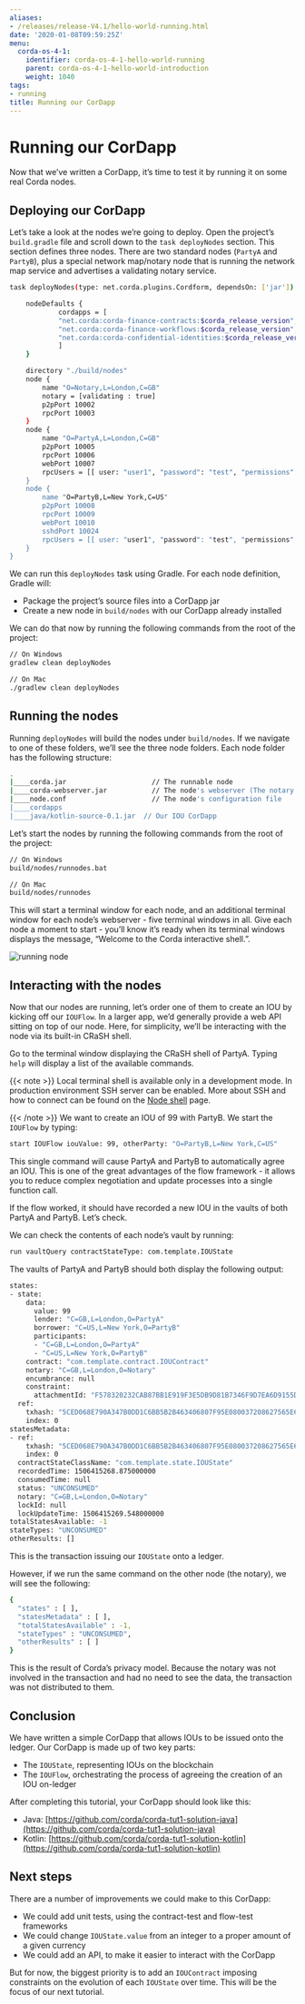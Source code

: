 ```yaml
---
aliases:
- /releases/release-V4.1/hello-world-running.html
date: '2020-01-08T09:59:25Z'
menu:
  corda-os-4-1:
    identifier: corda-os-4-1-hello-world-running
    parent: corda-os-4-1-hello-world-introduction
    weight: 1040
tags:
- running
title: Running our CorDapp
---
```





# Running our CorDapp

Now that we’ve written a CorDapp, it’s time to test it by running it on some real Corda nodes.


## Deploying our CorDapp

Let’s take a look at the nodes we’re going to deploy. Open the project’s `build.gradle` file and scroll down to the
`task deployNodes` section. This section defines three nodes. There are two standard nodes (`PartyA` and
`PartyB`), plus a special network map/notary node that is running the network map service and advertises a validating notary
service.

```bash
task deployNodes(type: net.corda.plugins.Cordform, dependsOn: ['jar']) {

    nodeDefaults {
            cordapps = [
            "net.corda:corda-finance-contracts:$corda_release_version",
            "net.corda:corda-finance-workflows:$corda_release_version",
            "net.corda:corda-confidential-identities:$corda_release_version"
            ]
    }

    directory "./build/nodes"
    node {
        name "O=Notary,L=London,C=GB"
        notary = [validating : true]
        p2pPort 10002
        rpcPort 10003
    }
    node {
        name "O=PartyA,L=London,C=GB"
        p2pPort 10005
        rpcPort 10006
        webPort 10007
        rpcUsers = [[ user: "user1", "password": "test", "permissions": ["ALL]]]
    }
    node {
        name "O=PartyB,L=New York,C=US"
        p2pPort 10008
        rpcPort 10009
        webPort 10010
        sshdPort 10024
        rpcUsers = [[ user: "user1", "password": "test", "permissions": ["ALL"]]]
    }
}
```

We can run this `deployNodes` task using Gradle. For each node definition, Gradle will:


* Package the project’s source files into a CorDapp jar
* Create a new node in `build/nodes` with our CorDapp already installed

We can do that now by running the following commands from the root of the project:

```bash
// On Windows
gradlew clean deployNodes

// On Mac
./gradlew clean deployNodes
```


## Running the nodes

Running `deployNodes` will build the nodes under `build/nodes`. If we navigate to one of these folders, we’ll see
the three node folders. Each node folder has the following structure:


```bash
.
|____corda.jar                     // The runnable node
|____corda-webserver.jar           // The node's webserver (The notary doesn't need a web server)
|____node.conf                     // The node's configuration file
|____cordapps
|____java/kotlin-source-0.1.jar  // Our IOU CorDapp
```



Let’s start the nodes by running the following commands from the root of the project:

```bash
// On Windows
build/nodes/runnodes.bat

// On Mac
build/nodes/runnodes
```

This will start a terminal window for each node, and an additional terminal window for each node’s webserver - five
terminal windows in all. Give each node a moment to start - you’ll know it’s ready when its terminal windows displays
the message, “Welcome to the Corda interactive shell.”.


![running node](/en/images/running_node.png "running node")


## Interacting with the nodes

Now that our nodes are running, let’s order one of them to create an IOU by kicking off our `IOUFlow`. In a larger
app, we’d generally provide a web API sitting on top of our node. Here, for simplicity, we’ll be interacting with the
node via its built-in CRaSH shell.

Go to the terminal window displaying the CRaSH shell of PartyA. Typing `help` will display a list of the available
commands.

{{< note >}}
Local terminal shell is available only in a development mode. In production environment SSH server can be enabled.
More about SSH and how to connect can be found on the [Node shell](shell.md) page.

{{< /note >}}
We want to create an IOU of 99 with PartyB. We start the `IOUFlow` by typing:

```bash
start IOUFlow iouValue: 99, otherParty: "O=PartyB,L=New York,C=US"
```

This single command will cause PartyA and PartyB to automatically agree an IOU. This is one of the great advantages of
the flow framework - it allows you to reduce complex negotiation and update processes into a single function call.

If the flow worked, it should have recorded a new IOU in the vaults of both PartyA and PartyB. Let’s check.

We can check the contents of each node’s vault by running:

```bash
run vaultQuery contractStateType: com.template.IOUState
```

The vaults of PartyA and PartyB should both display the following output:

```bash
states:
- state:
    data:
      value: 99
      lender: "C=GB,L=London,O=PartyA"
      borrower: "C=US,L=New York,O=PartyB"
      participants:
      - "C=GB,L=London,O=PartyA"
      - "C=US,L=New York,O=PartyB"
    contract: "com.template.contract.IOUContract"
    notary: "C=GB,L=London,O=Notary"
    encumbrance: null
    constraint:
      attachmentId: "F578320232CAB87BB1E919F3E5DB9D81B7346F9D7EA6D9155DC0F7BA8E472552"
  ref:
    txhash: "5CED068E790A347B0DD1C6BB5B2B463406807F95E080037208627565E6A2103B"
    index: 0
statesMetadata:
- ref:
    txhash: "5CED068E790A347B0DD1C6BB5B2B463406807F95E080037208627565E6A2103B"
    index: 0
  contractStateClassName: "com.template.state.IOUState"
  recordedTime: 1506415268.875000000
  consumedTime: null
  status: "UNCONSUMED"
  notary: "C=GB,L=London,O=Notary"
  lockId: null
  lockUpdateTime: 1506415269.548000000
totalStatesAvailable: -1
stateTypes: "UNCONSUMED"
otherResults: []
```

This is the transaction issuing our `IOUState` onto a ledger.

However, if we run the same command on the other node (the notary), we will see the following:

```bash
{
  "states" : [ ],
  "statesMetadata" : [ ],
  "totalStatesAvailable" : -1,
  "stateTypes" : "UNCONSUMED",
  "otherResults" : [ ]
}
```

This is the result of Corda’s privacy model. Because the notary was not involved in the transaction and had no need to see the data, the
transaction was not distributed to them.


## Conclusion

We have written a simple CorDapp that allows IOUs to be issued onto the ledger. Our CorDapp is made up of two key
parts:


* The `IOUState`, representing IOUs on the blockchain
* The `IOUFlow`, orchestrating the process of agreeing the creation of an IOU on-ledger

After completing this tutorial, your CorDapp should look like this:


* Java: [https://github.com/corda/corda-tut1-solution-java](https://github.com/corda/corda-tut1-solution-java)
* Kotlin: [https://github.com/corda/corda-tut1-solution-kotlin](https://github.com/corda/corda-tut1-solution-kotlin)


## Next steps

There are a number of improvements we could make to this CorDapp:


* We could add unit tests, using the contract-test and flow-test frameworks
* We could change `IOUState.value` from an integer to a proper amount of a given currency
* We could add an API, to make it easier to interact with the CorDapp

But for now, the biggest priority is to add an `IOUContract` imposing constraints on the evolution of each
`IOUState` over time. This will be the focus of our next tutorial.

